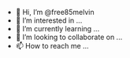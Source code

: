- 👋 Hi, I’m @free85melvin
- 👀 I’m interested in ...
- 🌱 I’m currently learning ...
- 💞️ I’m looking to collaborate on ...
- 📫 How to reach me ...

<!---
free85melvin/free85melvin is a ✨ special ✨ repository because its `README.md` (this file) appears on your GitHub profile.
You can click the Preview link to take a look at your changes.
--->
